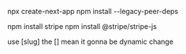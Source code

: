 npx create-next-app
npm install --legacy-peer-deps

npm install stripe
npm install @stripe/stripe-js


use [slug] the [] mean it gonna be dynamic change